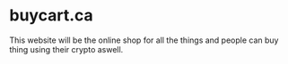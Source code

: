# buycart.ca
This website will be the online shop for all the things and people can buy thing using their crypto aswell.
